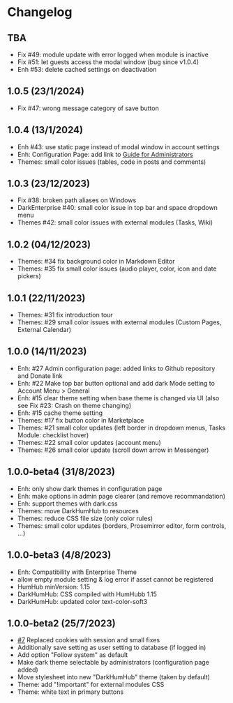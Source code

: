 Changelog
=========
## TBA
- Fix #49: module update with error logged when module is inactive
- Fix #51: let guests access the modal window (bug since v1.0.4)
- Enh #53: delete cached settings on deactivation

## 1.0.5 (23/1/2024)
- Fix #47: wrong message category of save button

## 1.0.4 (13/1/2024)
- Enh #43: use static page instead of modal window in account settings
- Enh: Configuration Page: add link to [Guide for Administrators](https://community.humhub.com/u/felixhahn/wiki/Dark+Mode+-+Guide+for+Administrators)
- Themes: small color issues (tables, code in posts and comments)

## 1.0.3 (23/12/2023)
- Fix #38: broken path aliases on Windows
- DarkEnterprise #40: small color issue in top bar and space dropdown menu
- Themes #42: small color issues with external modules (Tasks, Wiki)

## 1.0.2 (04/12/2023)
- Themes: #34 fix background color in Markdown Editor
- Themes: #35 fix small color issues (audio player, color, icon and date pickers)

## 1.0.1 (22/11/2023)
- Themes: #31 fix introduction tour
- Themes: #29 small color issues with external modules (Custom Pages, External Calendar)

## 1.0.0 (14/11/2023)
- Enh: #27 Admin configuration page: added links to Github repository and Donate link
- Enh: #22 Make top bar button optional and add dark Mode setting to Account Menu > General
- Enh: #15 clear theme setting when base theme is changed via UI (also see Fix #23: Crash on theme changing)
- Enh: #15 cache theme setting
- Themes: #17 fix button color in Marketplace
- Themes: #21 small color updates (left border in dropdown menus, Tasks Module: checklist hover)
- Themes: #22 small color updates (account menu)
- Themes: #26 small color update (scroll down arrow in Messenger)

## 1.0.0-beta4 (31/8/2023)
- Enh: only show dark themes in configuration page
- Enh: make options in admin page clearer (and remove recommandation)
- Enh: support themes with dark.css
- Themes: move DarkHumHub to resources
- Themes: reduce CSS file size (only color rules)
- Themes: small color updates (borders, Prosemirror editor, form controls, ...)

## 1.0.0-beta3 (4/8/2023)
- Enh: Compatibility with Enterprise Theme
- allow empty module setting & log error if asset cannot be registered
- HumHub minVersion: 1.15
- DarkHumHub: CSS compiled with HumHubb 1.15
- DarkHumHub: updated color text-color-soft3

## 1.0.0-beta2 (25/7/2023)
- [#7](https://github.com/felixhahnweilheim/humhub-dark-mode/pull/7) Replaced cookies with session and small fixes
- Additionally save setting as user setting to database (if logged in)
- Add option "Follow system" as default
- Make dark theme selectable by administrators (configuration page added)
- Move stylesheet into new "DarkHumHub" theme (taken by default)
- Theme: add "!important" for external modules CSS
- Theme: white text in primary buttons
